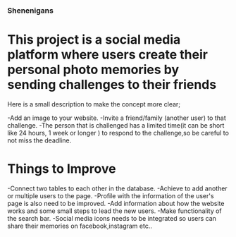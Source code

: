 ### Shenenigans

# This project is a social media platform where users create their personal photo memories by sending challenges to their friends

 Here is a small description to make the concept more clear;
 
-Add an image to your website.
-Invite a friend/family (another user) to that challenge.
-The person that is challenged has a limited time(it can be short like 24 hours, 1 week or longer ) to respond to the challenge,so be careful to not miss the deadline.


# Things to Improve 

-Connect two tables to each other in the database.
-Achieve to add another or multiple users to the page.
-Profile with the information of the user's page is also need to be improved.
-Add information about how the website works and some small steps to lead the new users.
-Make functionality of the search bar.
-Social media icons needs to be integrated so users can share their memories on facebook,instagram etc..


